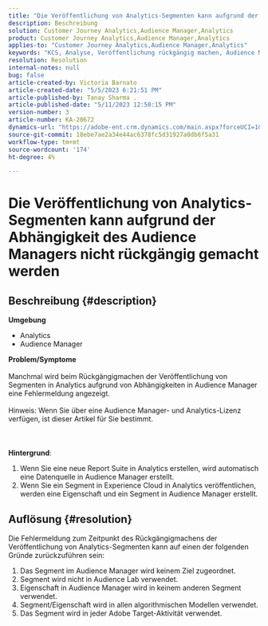 ```yaml
---
title: "Die Veröffentlichung von Analytics-Segmenten kann aufgrund der Abhängigkeit der Audience Manager nicht rückgängig gemacht werden"
description: Beschreibung
solution: Customer Journey Analytics,Audience Manager,Analytics
product: Customer Journey Analytics,Audience Manager,Analytics
applies-to: "Customer Journey Analytics,Audience Manager,Analytics"
keywords: "KCS, Analyse, Veröffentlichung rückgängig machen, Audience Manager, Segmente"
resolution: Resolution
internal-notes: null
bug: false
article-created-by: Victoria Barnato
article-created-date: "5/5/2023 6:21:51 PM"
article-published-by: Tanay Sharma .
article-published-date: "5/11/2023 12:50:15 PM"
version-number: 3
article-number: KA-20672
dynamics-url: "https://adobe-ent.crm.dynamics.com/main.aspx?forceUCI=1&pagetype=entityrecord&etn=knowledgearticle&id=91e14eb1-71eb-ed11-a7c6-6045bd0065f9"
source-git-commit: 18ebe7ae2a34e44ac6378fc5d31927a0db6f5a31
workflow-type: tm+mt
source-wordcount: '174'
ht-degree: 4%

---
```


# Die Veröffentlichung von Analytics-Segmenten kann aufgrund der Abhängigkeit des Audience Managers nicht rückgängig gemacht werden

## Beschreibung {#description}

<b>Umgebung</b>
- Analytics
- Audience Manager

<b>Problem/Symptome</b><br><br>Manchmal wird beim Rückgängigmachen der Veröffentlichung von Segmenten in Analytics aufgrund von Abhängigkeiten in Audience Manager eine Fehlermeldung angezeigt.<br><br>Hinweis: Wenn Sie über eine Audience Manager- und Analytics-Lizenz verfügen, ist dieser Artikel für Sie bestimmt.<br><br> <br><br><b>Hintergrund</b>:
1. Wenn Sie eine neue Report Suite in Analytics erstellen, wird automatisch eine Datenquelle in Audience Manager erstellt.
2. Wenn Sie ein Segment in Experience Cloud in Analytics veröffentlichen, werden eine Eigenschaft und ein Segment in Audience Manager erstellt.



## Auflösung {#resolution}


Die Fehlermeldung zum Zeitpunkt des Rückgängigmachens der Veröffentlichung von Analytics-Segmenten kann auf einen der folgenden Gründe zurückzuführen sein:

1. Das Segment im Audience Manager wird keinem Ziel zugeordnet.
2. Segment wird nicht in Audience Lab verwendet.
3. Eigenschaft in Audience Manager wird in keinem anderen Segment verwendet.
4. Segment/Eigenschaft wird in allen algorithmischen Modellen verwendet.
5. Das Segment wird in jeder Adobe Target-Aktivität verwendet.

